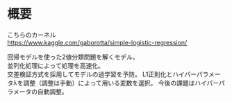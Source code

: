 # 概要
こちらのカーネル  
https://www.kaggle.com/gaborotta/simple-logistic-regression/

回帰モデルを使った2値分類問題を解くモデル。  
並列化処理によって処理を高速化。  
交差検証方式を採用してモデルの過学習を予防。
L1正則化とハイパーパラメータλを調整（調整は手動）によって用いる変数を選択。
今後の課題はハイパーパラメータの自動調整。  

